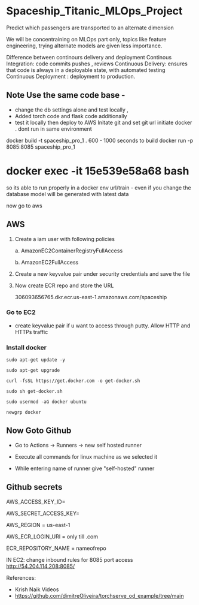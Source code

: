 # Spaceship_Titanic_MLOps_Project

Predict which passengers are transported to an alternate dimension

We will be concentraining on MLOps part only, topics like feature engineering, trying alternate models are given less importance.

Difference between continours delivery and deployment 
Continous Integration: code commits pushes , reviews 
Continuous Delivery: ensures that code is always in a deployable state,  with automated testing
Continuous Deployment : deployment to production.


## Note Use the same code base - 
- change the db settings alone and test locally , 
- Added torch code and flask code additionally 
- test it locally then deploy to AWS
Initate git and set git url 
initiate docker . dont run in same environment 

docker build -t spaceship_pro_1 .
600 - 1000 seconds to build 
docker run -p 8085:8085 spaceship_pro_1 
# docker exec -it 15e539e58a68  bash
so its able to run properly in a docker env 
url/train - even if you change the database model will be generated with latest data

now go to aws 


## AWS
1. Create a iam user with following policies

    a. AmazonEC2ContainerRegistryFullAccess

    b. AmazonEC2FullAccess

2. Create a new keyvalue pair under security credentials and save the file

3. Now create ECR repo and store the URL

    306093656765.dkr.ecr.us-east-1.amazonaws.com/spaceship

### Go to EC2
- create keyvalue pair if u want to access through putty.
Allow HTTP and HTTPs traffic

### Install docker

    sudo apt-get update -y

    sudo apt-get upgrade

    curl -fsSL https://get.docker.com -o get-docker.sh

    sudo sh get-docker.sh

    sudo usermod -aG docker ubuntu

    newgrp docker

## Now Goto Github
- Go to Actions -> Runners -> new self hosted runner
- Execute all commands for linux machine as we selected it

- While entering name of runner give "self-hosted" runner

## Github secrets

AWS_ACCESS_KEY_ID=

AWS_SECRET_ACCESS_KEY=

AWS_REGION = us-east-1

AWS_ECR_LOGIN_URI = only till .com

ECR_REPOSITORY_NAME = nameofrepo

IN EC2:
change inbound rules for 8085 port
access http://54.204.114.208:8085/

References:
- Krish Naik Videos
- https://github.com/dimitreOliveira/torchserve_od_example/tree/main